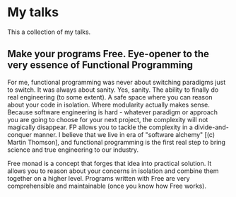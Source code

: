 # My talks

This a collection of my talks.

## Make your programs Free. Eye-opener to the very essence of Functional Programming

For me, functional programming was never about switching paradigms just to switch. It was always about sanity. Yes, sanity. The ability to finally do real engineering (to some extent). A safe space where you can reason about your code in isolation. Where modularity actually makes sense. Because software engineering is hard - whatever paradigm or approach you are going to choose for your next project, the complexity will not magically disappear. FP allows you to tackle the complexity in a divide-and-conquer manner. I believe that we live in era of "software alchemy" [(c) Martin Thomson], and functional programming is the first real step to bring science and true engineering to our industry.

Free monad is a concept that forges that idea into practical solution. It allows you to reason about your concerns in isolation and combine them together on a higher level. Programs written with Free are very comprehensible and maintainable (once you know how Free works).



